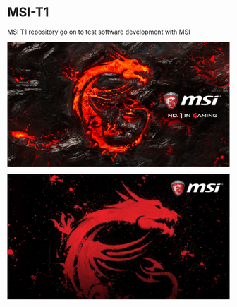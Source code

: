 # MSI-T1
MSI T1 repository go on to test software development with MSI

![msi photo](1.jpg)

![msi photo 1](2.jpg)

